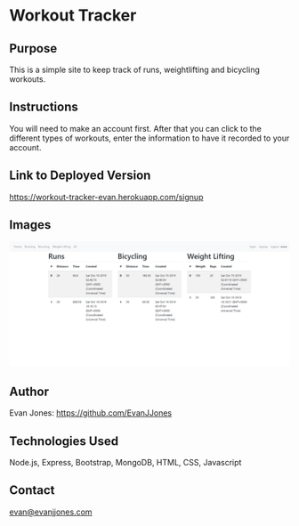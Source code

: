 # Workout Tracker

## Purpose

This is a simple site to keep track of runs, weightlifting and bicycling workouts.

## Instructions

You will need to make an account first. After that you can click to the different types of workouts, enter the information to have it recorded to your account.

## Link to Deployed Version
https://workout-tracker-evan.herokuapp.com/signup

## Images

![Screenshot](./workoutTracker.png)

## Author

Evan Jones: https://github.com/EvanJJones

## Technologies Used

Node.js, Express, Bootstrap, MongoDB, HTML, CSS, Javascript

## Contact

evan@evanjjones.com
